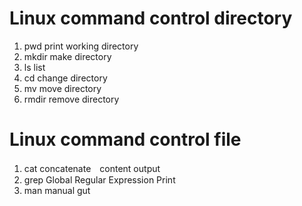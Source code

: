# Linux command control directory 

1. pwd   print working directory  
2. mkdir make directory
3. ls list
4. cd change directory
5. mv move directory
6. rmdir remove directory


# Linux command control file

1. cat concatenate　content output
2. grep Global Regular Expression Print
3. man manual  gut 